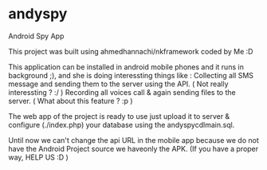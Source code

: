 # andyspy
Android Spy App

This project was built using ahmedhannachi/nkframework coded by Me :D

This application can be installed in android mobile phones and it runs in background ;), and she is doing interessting things like :
Collecting all SMS message and sending them to the server using the API. ( Not really interessting ? :/ )
Recording all voices call & again sending files to the server. ( What about this feature ? :p )

The web app of the project is ready to use just upload it to server & configure (./index.php) your database using the andyspycdlmain.sql.

Until now we can't change the api URL in the mobile app because we do not have the Android Project source we haveonly the APK.
(If you have a proper way, HELP US :D )

